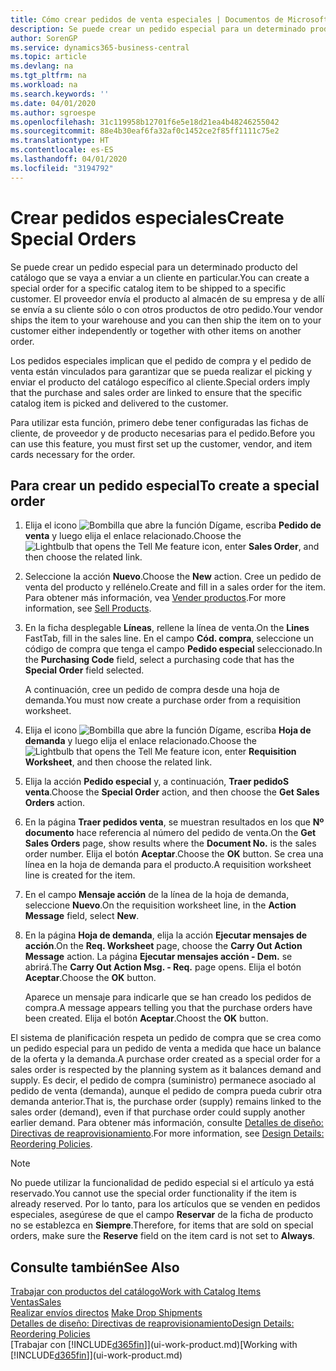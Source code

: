 ```yaml
---
title: Cómo crear pedidos de venta especiales | Documentos de Microsoft
description: Se puede crear un pedido especial para un determinado producto del catálogo que se vaya a enviar a un cliente en particular. El proveedor envía el producto al almacén de su empresa y de allí se envía a su cliente sólo o con otros productos de otro pedido.
author: SorenGP
ms.service: dynamics365-business-central
ms.topic: article
ms.devlang: na
ms.tgt_pltfrm: na
ms.workload: na
ms.search.keywords: ''
ms.date: 04/01/2020
ms.author: sgroespe
ms.openlocfilehash: 31c119958b12701f6e5e18d21ea4b48246255042
ms.sourcegitcommit: 88e4b30eaf6fa32af0c1452ce2f85ff1111c75e2
ms.translationtype: HT
ms.contentlocale: es-ES
ms.lasthandoff: 04/01/2020
ms.locfileid: "3194792"
---
```

# <a name="create-special-orders"></a><span data-ttu-id="4f1c4-104">Crear pedidos especiales</span><span class="sxs-lookup"><span data-stu-id="4f1c4-104">Create Special Orders</span></span>
<span data-ttu-id="4f1c4-105">Se puede crear un pedido especial para un determinado producto del catálogo que se vaya a enviar a un cliente en particular.</span><span class="sxs-lookup"><span data-stu-id="4f1c4-105">You can create a special order for a specific catalog item to be shipped to a specific customer.</span></span> <span data-ttu-id="4f1c4-106">El proveedor envía el producto al almacén de su empresa y de allí se envía a su cliente sólo o con otros productos de otro pedido.</span><span class="sxs-lookup"><span data-stu-id="4f1c4-106">Your vendor ships the item to your warehouse and you can then ship the item on to your customer either independently or together with other items on another order.</span></span>  

<span data-ttu-id="4f1c4-107">Los pedidos especiales implican que el pedido de compra y el pedido de venta están vinculados para garantizar que se pueda realizar el picking y enviar el producto del catálogo específico al cliente.</span><span class="sxs-lookup"><span data-stu-id="4f1c4-107">Special orders imply that the purchase and sales order are linked to ensure that the specific catalog item is picked and delivered to the customer.</span></span>  

<span data-ttu-id="4f1c4-108">Para utilizar esta función, primero debe tener configuradas las fichas de cliente, de proveedor y de producto necesarias para el pedido.</span><span class="sxs-lookup"><span data-stu-id="4f1c4-108">Before you can use this feature, you must first set up the customer, vendor, and item cards necessary for the order.</span></span>  

## <a name="to-create-a-special-order"></a><span data-ttu-id="4f1c4-109">Para crear un pedido especial</span><span class="sxs-lookup"><span data-stu-id="4f1c4-109">To create a special order</span></span>  
1.  <span data-ttu-id="4f1c4-110">Elija el icono ![Bombilla que abre la función Dígame](media/ui-search/search_small.png "Dígame qué desea hacer"), escriba **Pedido de venta** y luego elija el enlace relacionado.</span><span class="sxs-lookup"><span data-stu-id="4f1c4-110">Choose the ![Lightbulb that opens the Tell Me feature](media/ui-search/search_small.png "Tell me what you want to do") icon, enter **Sales Order**, and then choose the related link.</span></span>  
2. <span data-ttu-id="4f1c4-111">Seleccione la acción **Nuevo**.</span><span class="sxs-lookup"><span data-stu-id="4f1c4-111">Choose the **New** action.</span></span> <span data-ttu-id="4f1c4-112">Cree un  pedido de venta del producto y rellénelo.</span><span class="sxs-lookup"><span data-stu-id="4f1c4-112">Create and fill in a  sales order for the item.</span></span> <span data-ttu-id="4f1c4-113">Para obtener más información, vea [Vender productos](sales-how-sell-products.md).</span><span class="sxs-lookup"><span data-stu-id="4f1c4-113">For more information, see [Sell Products](sales-how-sell-products.md).</span></span>
3.  <span data-ttu-id="4f1c4-114">En la ficha desplegable **Líneas**, rellene la línea de venta.</span><span class="sxs-lookup"><span data-stu-id="4f1c4-114">On the **Lines** FastTab, fill in the sales line.</span></span> <span data-ttu-id="4f1c4-115">En el campo **Cód. compra**, seleccione un código de compra que tenga el campo **Pedido especial** seleccionado.</span><span class="sxs-lookup"><span data-stu-id="4f1c4-115">In the **Purchasing Code** field, select a purchasing code that has the **Special Order** field selected.</span></span>

    <span data-ttu-id="4f1c4-116">A continuación, cree un pedido de compra desde una hoja de demanda.</span><span class="sxs-lookup"><span data-stu-id="4f1c4-116">You must now create a purchase order from a requisition worksheet.</span></span>  
4. <span data-ttu-id="4f1c4-117">Elija el icono ![Bombilla que abre la función Dígame](media/ui-search/search_small.png "Dígame qué desea hacer"), escriba **Hoja de demanda** y luego elija el enlace relacionado.</span><span class="sxs-lookup"><span data-stu-id="4f1c4-117">Choose the ![Lightbulb that opens the Tell Me feature](media/ui-search/search_small.png "Tell me what you want to do") icon, enter **Requisition Worksheet**, and then choose the related link.</span></span>  
5. <span data-ttu-id="4f1c4-118">Elija la acción **Pedido especial** y, a continuación, **Traer pedidoS venta**.</span><span class="sxs-lookup"><span data-stu-id="4f1c4-118">Choose the **Special Order** action, and then choose the **Get Sales Orders** action.</span></span>  
6.  <span data-ttu-id="4f1c4-119">En la página **Traer pedidos venta**, se muestran resultados en los que **Nº documento** hace referencia al número del pedido de venta.</span><span class="sxs-lookup"><span data-stu-id="4f1c4-119">On the **Get Sales Orders** page, show results where the **Document No.** is the sales order number.</span></span> <span data-ttu-id="4f1c4-120">Elija el botón **Aceptar**.</span><span class="sxs-lookup"><span data-stu-id="4f1c4-120">Choose the **OK** button.</span></span> <span data-ttu-id="4f1c4-121">Se crea una línea en la hoja de demanda para el producto.</span><span class="sxs-lookup"><span data-stu-id="4f1c4-121">A requisition worksheet line is created for the item.</span></span>  
7.  <span data-ttu-id="4f1c4-122">En el campo **Mensaje acción** de la línea de la hoja de demanda, seleccione **Nuevo**.</span><span class="sxs-lookup"><span data-stu-id="4f1c4-122">On the requisition worksheet line, in the **Action Message** field, select **New**.</span></span>  
8.  <span data-ttu-id="4f1c4-123">En la página **Hoja de demanda**, elija la acción **Ejecutar mensajes de acción**.</span><span class="sxs-lookup"><span data-stu-id="4f1c4-123">On the **Req. Worksheet** page, choose the **Carry Out Action Message** action.</span></span> <span data-ttu-id="4f1c4-124">La página **Ejecutar mensajes acción - Dem.** se abrirá.</span><span class="sxs-lookup"><span data-stu-id="4f1c4-124">The **Carry Out Action Msg. - Req.** page opens.</span></span> <span data-ttu-id="4f1c4-125">Elija el botón **Aceptar**.</span><span class="sxs-lookup"><span data-stu-id="4f1c4-125">Choose the **OK** button.</span></span>  

    <span data-ttu-id="4f1c4-126">Aparece un mensaje para indicarle que se han creado los pedidos de compra.</span><span class="sxs-lookup"><span data-stu-id="4f1c4-126">A message appears telling you that the purchase orders have been created.</span></span> <span data-ttu-id="4f1c4-127">Elija el botón **Aceptar**.</span><span class="sxs-lookup"><span data-stu-id="4f1c4-127">Choost the **OK** button.</span></span>  

<span data-ttu-id="4f1c4-128">El sistema de planificación respeta un pedido de compra que se crea como un pedido especial para un pedido de venta a medida que hace un balance de la oferta y la demanda.</span><span class="sxs-lookup"><span data-stu-id="4f1c4-128">A purchase order created as a special order for a sales order is respected by the planning system as it balances demand and supply.</span></span> <span data-ttu-id="4f1c4-129">Es decir, el pedido de compra (suministro) permanece asociado al pedido de venta (demanda), aunque el pedido de compra pueda cubrir otra demanda anterior.</span><span class="sxs-lookup"><span data-stu-id="4f1c4-129">That is, the purchase order (supply) remains linked to the sales order (demand), even if that purchase order could supply another earlier demand.</span></span> <span data-ttu-id="4f1c4-130">Para obtener más información, consulte [Detalles de diseño: Directivas de reaprovisionamiento](design-details-reservation-order-tracking-and-action-messaging.md).</span><span class="sxs-lookup"><span data-stu-id="4f1c4-130">For more information, see [Design Details: Reordering Policies](design-details-reservation-order-tracking-and-action-messaging.md).</span></span>  

> [!NOTE]  
>  <span data-ttu-id="4f1c4-131">No puede utilizar la funcionalidad de pedido especial si el artículo ya está reservado.</span><span class="sxs-lookup"><span data-stu-id="4f1c4-131">You cannot use the special order functionality if the item is already reserved.</span></span> <span data-ttu-id="4f1c4-132">Por lo tanto, para los artículos que se venden en pedidos especiales, asegúrese de que el campo **Reservar** de la ficha de producto no se establezca en **Siempre**.</span><span class="sxs-lookup"><span data-stu-id="4f1c4-132">Therefore, for items that are sold on special orders, make sure the **Reserve** field on the item card is not set to **Always**.</span></span>  

## <a name="see-also"></a><span data-ttu-id="4f1c4-133">Consulte también</span><span class="sxs-lookup"><span data-stu-id="4f1c4-133">See Also</span></span>  
[<span data-ttu-id="4f1c4-134">Trabajar con productos del catálogo</span><span class="sxs-lookup"><span data-stu-id="4f1c4-134">Work with Catalog Items</span></span>](inventory-how-work-nonstock-items.md)  
[<span data-ttu-id="4f1c4-135">Ventas</span><span class="sxs-lookup"><span data-stu-id="4f1c4-135">Sales</span></span>](sales-manage-sales.md)  
<span data-ttu-id="4f1c4-136">[Realizar envíos directos](sales-how-drop-shipment.md) </span><span class="sxs-lookup"><span data-stu-id="4f1c4-136">[Make Drop Shipments](sales-how-drop-shipment.md) </span></span>  
[<span data-ttu-id="4f1c4-137">Detalles de diseño: Directivas de reaprovisionamiento</span><span class="sxs-lookup"><span data-stu-id="4f1c4-137">Design Details: Reordering Policies</span></span>](design-details-reservation-order-tracking-and-action-messaging.md)  
<span data-ttu-id="4f1c4-138">[Trabajar con [!INCLUDE[d365fin](includes/d365fin_md.md)]](ui-work-product.md)</span><span class="sxs-lookup"><span data-stu-id="4f1c4-138">[Working with [!INCLUDE[d365fin](includes/d365fin_md.md)]](ui-work-product.md)</span></span>
